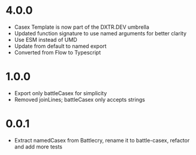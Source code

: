 # 4.0.0

* Casex Template is now part of the DXTR.DEV umbrella
* Updated function signature to use named arguments for better clarity
* Use ESM instead of UMD
* Update from default to named export
* Converted from Flow to Typescript

# 1.0.0

- Export only battleCasex for simplicity
- Removed joinLines; battleCasex only accepts strings

# 0.0.1

- Extract namedCasex from Battlecry, rename it to battle-casex, refactor and add more tests
